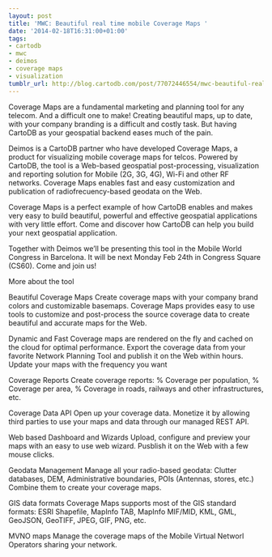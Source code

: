 ```yaml
---
layout: post
title: 'MWC: Beautiful real time mobile Coverage Maps '
date: '2014-02-18T16:31:00+01:00'
tags:
- cartodb
- mwc
- deimos
- coverage maps
- visualization
tumblr_url: http://blog.cartodb.com/post/77072446554/mwc-beautiful-real-time-mobile-coverage-maps
---
```



Coverage Maps are a fundamental marketing and planning tool for any telecom. And a difficult one to make! Creating beautiful maps, up to date, with your company branding is a difficult and costly task. But having CartoDB as your geospatial backend eases much of the pain.

Deimos is a CartoDB partner who have developed Coverage Maps, a product for visualizing mobile coverage maps for telcos. Powered by CartoDB, the tool is a Web-based geospatial post-processing, visualization and reporting solution for Mobile (2G, 3G, 4G), Wi-Fi and other RF networks. Coverage Maps enables fast and easy customization and publication of radiofrecuency-based geodata on the Web.

Coverage Maps is a perfect example of how CartoDB enables and makes very easy to build beautiful, powerful and effective geospatial applications with very little effort. Come and discover how CartoDB can help you build your next geospatial application.

Together with Deimos we’ll be presenting this tool in the Mobile World Congress in Barcelona. It will be next Monday Feb 24th in Congress Square (CS60). Come and join us!



More about the tool

Beautiful Coverage Maps Create coverage maps with your company brand colors and customizable basemaps. Coverage Maps provides easy to use tools to customize and post-process the source coverage data to create beautiful and accurate maps for the Web.

Dynamic and Fast Coverage maps are rendered on the fly and cached on the cloud for optimal performance. Export the coverage data from your favorite Network Planning Tool and publish it on the Web within hours. Update your maps with the frequency you want

Coverage Reports Create coverage reports: % Coverage per population, % Coverage per area, % Coverage in roads, railways and other infrastructures, etc.

Coverage Data API Open up your coverage data. Monetize it by allowing third parties to use your maps and data through our managed REST API.

Web based Dashboard and Wizards Upload, configure and preview your maps with an easy to use web wizard. Pusblish it on the Web with a few mouse clicks.

Geodata Management Manage all your radio-based geodata: Clutter databases, DEM, Administrative boundaries, POIs (Antennas, stores, etc.) Combine them to create your coverage maps.

GIS data formats Coverage Maps supports most of the GIS standard formats: ESRI Shapefile, MapInfo TAB, MapInfo MIF/MID, KML, GML, GeoJSON, GeoTIFF, JPEG, GIF, PNG, etc.

MVNO maps Manage the coverage maps of the Mobile Virtual Networl Operators sharing your network.
